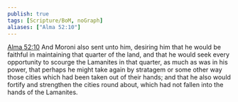 ```yaml
---
publish: true
tags: [Scripture/BoM, noGraph]
aliases: ["Alma 52:10"]
---
```

[Alma 52:10](https://churchofjesuschrist.org/study/scriptures/bofm/alma/52?lang=eng&id=p10#p10) And Moroni also sent unto him, desiring him that he would be faithful in maintaining that quarter of the land, and that he would seek every opportunity to scourge the Lamanites in that quarter, as much as was in his power, that perhaps he might take again by stratagem or some other way those cities which had been taken out of their hands; and that he also would fortify and strengthen the cities round about, which had not fallen into the hands of the Lamanites.
